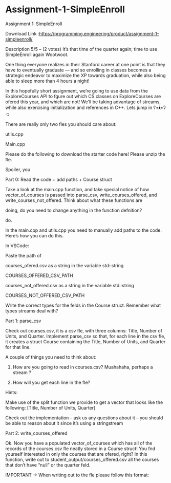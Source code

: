 # Assignment-1-SimpleEnroll
Assignment 1: SimpleEnroll

Download  Link :https://programming.engineering/product/assignment-1-simpleenroll/

Description
5/5 – (2 votes)
It’s that time of the quarter again; time to use SimpleEnroll again Wootwoot.

One thing everyone realizes in their Stanford career at one point is that they have to eventually graduate — and so enrolling in classes becomes a strategic endeavor to maximize the XP towards graduation, while also being able to sleep more than 4 hours a night!

In this hopefully short assignment, we’re going to use data from the ExploreCourses API to fgure out which CS classes on ExploreCourses are ofered this year, and which are not! We’ll be taking advantage of streams, while also exercising initialization and references in C++. Lets jump in ʕ•́ᴥ•̀ʔっ

There are really only two fles you should care about:

utils.cpp

Main.cpp

Please do the following to download the starter code here! Please unzip the fle.

Spoiler, you

Part 0: Read the code + add paths + Course struct

Take a look at the main.cpp function, and take special notice of how vector_of_courses is passed into parse_csv, write_courses_offered, and write_courses_not_offered. Think about what these functions are

doing, do you need to change anything in the function defnition?

do.

In the main.cpp and utils.cpp you need to manually add paths to the code. Here’s how you can do this.

In VSCode:

Paste the path of

courses_ofered.csv as a string in the variable std::string

COURSES_OFFERED_CSV_PATH

courses_not_offered.csv as a string in the variable std::string

COURSES_NOT_OFFERED_CSV_PATH

Write the correct types for the felds in the Course struct. Remember what types streams deal with?

Part 1: parse_csv

Check out courses.csv, it is a csv fle, with three columns: Title, Number of Units, and Quarter. Implement parse_csv so that, for each line in the csv fle, it creates a struct Course containing the Title, Number of Units, and Quarter for that line.

A couple of things you need to think about:

1) How are you going to read in courses.csv? Muahahaha, perhaps a stream ?

2) How will you get each line in the fle?

Hints:

Make use of the split function we provide to get a vector that looks like the following: [Title, Number of Units, Quarter]

Check out the implementation – ask us any questions about it – you should be able to reason about it since it’s using a stringstream

Part 2: write_courses_offered

Ok. Now you have a populated vector_of_courses which has all of the records of the courses.csv fle neatly stored in a Course struct! You fnd yourself interested in only the courses that are ofered, right? In this function, write out to student_output/courses_offered.csv all the courses that don’t have “null” or the quarter feld.

IMPORTANT → When writing out to the fle please follow this format:

<Title>,<Number of Units>,<Quarter>

There are no spaces between the commas! The autograder will not be happy if this format is not followed!

Additionally, keep track of the classes that are ofered perhaps with another vector and delete them from vector_of_courses. This means that after this function runs, vector_of_courses should ONLY contain classes that are not ofered! For this, be sure to take a look at the PROVIDED function: delete_elem_from_vector!

Don’t worry, I know you’re wondering what this is:

auto it = std::find(v.begin(), v.end(), elem);

We got you……in like 3 weeks.

Part 3: write_courses_not_offered

So you’re curious about classes that aren’t ofered…curiosity hurt the cat. In the

write_courses_not_offered function, write out to

student_output/courses_offered.csv the classes in vector_of_courses.

Remember since you deleted the classes that are ofered in part 2,

vector_of_courses trivially contains ONLY classes that are not ofered – lucky

you. So this step should look really similar to part 2 except shorter and a tiny bit

simpler

Congrats you’re done!

The instructions to submit this assignment will be posted on Ed closer to the assignment deadline

Plz leave feedback here!


Shoutout

A special thank you to Jim Sproch for providing the ExploreCourses API. After an unsuccessful attempt to web-scrape the ExploreCourses website, I was directed to Jim Sproch who was kind enough to not only provide us the API but also answer our questions about its use!

